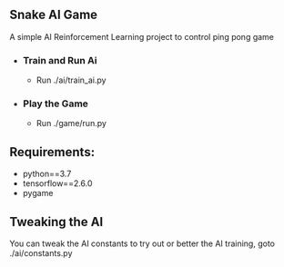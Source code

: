 ## Snake AI Game
A simple AI Reinforcement Learning project to control ping pong game

- ### Train and Run Ai
  - Run ./ai/train_ai.py

- ### Play the Game
  - Run ./game/run.py

## Requirements:
- python==3.7
- tensorflow==2.6.0
- pygame

## Tweaking the AI
You can tweak the AI constants to try out or better the AI training, goto ./ai/constants.py